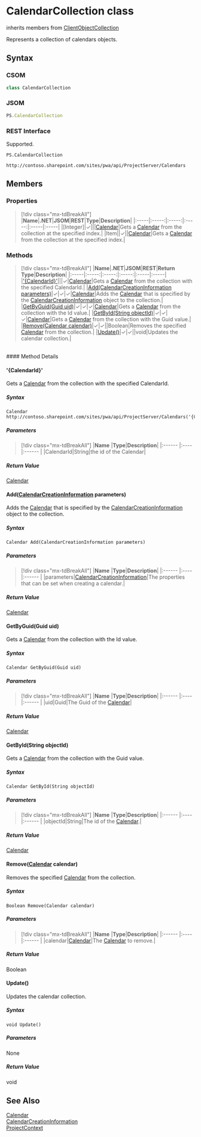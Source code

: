 [comment]: # (Name:CalendarCollection)
[comment]: # (Name:Microsoft.ProjectServer.CalendarCollection)
[comment]: # (Type:class)
[comment]: # (Status:Verified)

# <a name="name"></a>CalendarCollection class

inherits members from [ClientObjectCollection<Calendar>](https://msdn.microsoft.com/EN-US/library/ee539303)<br/>

<a name="description"></a>Represents a collection of calendars objects.

## <a name="syntax"></a>Syntax

### CSOM

```cs
class CalendarCollection 
```
### JSOM

```javascript
PS.CalendarCollection
```
### REST Interface

Supported.

```
PS.CalendarCollection

http://contoso.sharepoint.com/sites/pwa/api/ProjectServer/Calendars
```

## <a name="members"></a>Members

### <a name="properties"></a>Properties
> [!div class="mx-tdBreakAll"]
|**Name**|**.NET**|**JSOM**|**REST**|**Type**|**Description**|
|:-----|:-----:|:-----:|:-----:|:-----|:-----|
|<a name="[Integer]"></a>[Integer]|&#x2713;|||[Calendar](Calendar.md)|Gets a [Calendar](Calendar.md) from the collection at the specified index.|
|<a name="Item"></a>Item||&#x2713;||[Calendar](Calendar.md)|Gets a [Calendar](Calendar.md) from the collection at the specified index.|

### <a name="methods"></a>Methods
> [!div class="mx-tdBreakAll"]
|**Name**|**.NET**|**JSOM**|**REST**|**Return Type**|**Description**|
|:-----|:-----:|:-----:|:-----:|:-----|:-----|
|[&#39;{CalendarId}&#39;](#&#39;{CalendarId}&#39;)|||&#x2713;|[Calendar](Calendar.md)|Gets a [Calendar](Calendar.md) from the collection with the specified CalendarId.|
|[Add(CalendarCreationInformation parameters)](#Add_[CalendarCreationInformation]_CalendarCreationInformation.md__parameters_)|&#x2713;|&#x2713;|&#x2713;|[Calendar](Calendar.md)|Adds the [Calendar](Calendar.md) that is specified by the [CalendarCreationInformation](CalendarCreationInformation.md) object to the collection.|
|[GetByGuid(Guid uid)](#GetByGuid_Guid_uid_)|&#x2713;|&#x2713;|&#x2713;|[Calendar](Calendar.md)|Gets a [Calendar](Calendar.md) from the collection with the Id value.|
|[GetById(String objectId)](#GetById_String_objectId_)|&#x2713;|&#x2713;|&#x2713;|[Calendar](Calendar.md)|Gets a [Calendar](Calendar.md) from the collection with the Guid value.|
|[Remove(Calendar calendar)](#Remove_[Calendar]_Calendar.md__calendar_)|&#x2713;|&#x2713;||Boolean|Removes the specified [Calendar](Calendar.md) from the collection.|
|[Update()](#Update__)|&#x2713;|&#x2713;||void|Updates the calendar collection.|

<br/>
#### Method Details

#### <a name="&#39;{CalendarId}&#39;"></a>&#39;{CalendarId}&#39;
 
Gets a [Calendar](Calendar.md) from the collection with the specified CalendarId.

##### Syntax

```
Calendar http://contoso.sharepoint.com/sites/pwa/api/ProjectServer/Calendars('{CalendarId}')
```

##### Parameters
> [!div class="mx-tdBreakAll"]
|**Name** |**Type**|**Description**|
|:------ |:----|:------ |
|CalendarId|String|the id of the Calendar|

##### Return Value

[Calendar](Calendar.md)

#### <a name="Add_[CalendarCreationInformation]_CalendarCreationInformation.md__parameters_"></a>Add([CalendarCreationInformation](CalendarCreationInformation.md) parameters)
 
Adds the [Calendar](Calendar.md) that is specified by the [CalendarCreationInformation](CalendarCreationInformation.md) object to the collection.

##### Syntax

```
Calendar Add(CalendarCreationInformation parameters)
```

##### Parameters
> [!div class="mx-tdBreakAll"]
|**Name** |**Type**|**Description**|
|:------ |:----|:------ |
|parameters|[CalendarCreationInformation](CalendarCreationInformation.md)|The properties that can be set when creating a calendar.|

##### Return Value

[Calendar](Calendar.md)

#### <a name="GetByGuid_Guid_uid_"></a>GetByGuid(Guid uid)
 
Gets a [Calendar](Calendar.md) from the collection with the Id value.

##### Syntax

```
Calendar GetByGuid(Guid uid)
```

##### Parameters
> [!div class="mx-tdBreakAll"]
|**Name** |**Type**|**Description**|
|:------ |:----|:------ |
|uid|Guid|The Guid of the [Calendar](Calendar.md)|

##### Return Value

[Calendar](Calendar.md)

#### <a name="GetById_String_objectId_"></a>GetById(String objectId)
 
Gets a [Calendar](Calendar.md) from the collection with the Guid value.

##### Syntax

```
Calendar GetById(String objectId)
```

##### Parameters
> [!div class="mx-tdBreakAll"]
|**Name** |**Type**|**Description**|
|:------ |:----|:------ |
|objectId|String|The id of the [Calendar](Calendar.md).|

##### Return Value

[Calendar](Calendar.md)

#### <a name="Remove_[Calendar]_Calendar.md__calendar_"></a>Remove([Calendar](Calendar.md) calendar)
 
Removes the specified [Calendar](Calendar.md) from the collection.

##### Syntax

```
Boolean Remove(Calendar calendar)
```

##### Parameters
> [!div class="mx-tdBreakAll"]
|**Name** |**Type**|**Description**|
|:------ |:----|:------ |
|calendar|[Calendar](Calendar.md)|The [Calendar](Calendar.md) to remove.|

##### Return Value

Boolean

#### <a name="Update__"></a>Update()
 
Updates the calendar collection.

##### Syntax

```
void Update()
```

##### Parameters

None

##### Return Value

void

## <a name="seeAlso"></a>See Also

[Calendar](Calendar.md)<br/>
[CalendarCreationInformation](CalendarCreationInformation.md)<br/>
[ProjectContext](ProjectContext.md)<br/>
